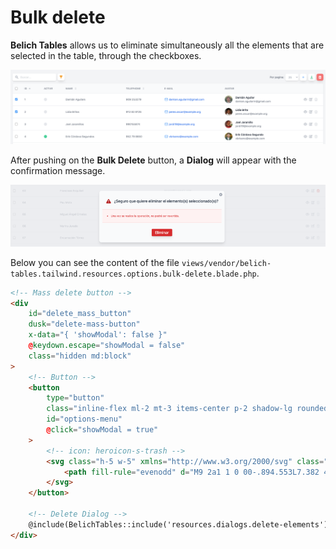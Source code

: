 # Bulk delete

**Belich Tables** allows us to eliminate simultaneously all the elements that are selected in the table, through the checkboxes.

![Belich Tables with Livewire](../../_media/bulk-delete.png ':class=thumbnail')

After pushing on the **Bulk Delete** button, a **Dialog** will appear with the confirmation message.

![Belich Tables with Livewire](../../_media/delete-modal.png ':class=thumbnail')

Below you can see the content of the file `views/vendor/belich-tables.tailwind.resources.options.bulk-delete.blade.php`.

```html
<!-- Mass delete button -->
<div
    id="delete_mass_button"
    dusk="delete-mass-button"
    x-data="{ 'showModal': false }"
    @keydown.escape="showModal = false"
    class="hidden md:block"
>
    <!-- Button -->
    <button
        type="button"
        class="inline-flex ml-2 mt-3 items-center p-2 shadow-lg rounded-lg text-red-400 hover:text-white bg-white hover:bg-red-400 focus:outline-none"
        id="options-menu"
        @click="showModal = true"
    >
        <!-- icon: heroicon-s-trash -->
        <svg class="h-5 w-5" xmlns="http://www.w3.org/2000/svg" class="h-5 w-5" viewBox="0 0 20 20" fill="currentColor">
            <path fill-rule="evenodd" d="M9 2a1 1 0 00-.894.553L7.382 4H4a1 1 0 000 2v10a2 2 0 002 2h8a2 2 0 002-2V6a1 1 0 100-2h-3.382l-.724-1.447A1 1 0 0011 2H9zM7 8a1 1 0 012 0v6a1 1 0 11-2 0V8zm5-1a1 1 0 00-1 1v6a1 1 0 102 0V8a1 1 0 00-1-1z" clip-rule="evenodd" />
        </svg>
    </button>

    <!-- Delete Dialog -->
    @include(BelichTables::include('resources.dialogs.delete-elements'), ['onclick' => 'bulkDelete'])
</div>
```
